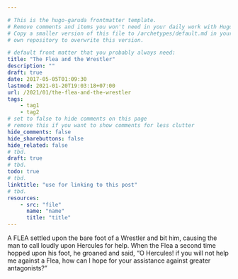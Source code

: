 ```yaml
---

# This is the hugo-garuda frontmatter template.
# Remove comments and items you won't need in your daily work with Hugo.
# Copy a smaller version of this file to /archetypes/default.md in your
# own repository to overwrite this version.

# default front matter that you probably always need:
title: "The Flea and the Wrestler"
description: ""
draft: true
date: 2017-05-05T01:09:30
lastmod: 2021-01-20T19:03:18+07:00
url: /2021/01/the-flea-and-the-wrestler
tags:
    - tag1
    - tag2
# set to false to hide comments on this page
# remove this if you want to show comments for less clutter
hide_comments: false
hide_sharebuttons: false
hide_related: false
# tbd.
draft: true
# tbd.
todo: true
# tbd.
linktitle: "use for linking to this post"
# tbd.
resources:
    - src: "file"
      name: "name"
      title: "title"
---
```

A FLEA settled upon the bare foot of a Wrestler and bit him, causing the man to call loudly upon Hercules for help. When the Flea a second time hopped upon his foot, he groaned and said, “O Hercules! if you will not help me against a Flea, how can I hope for your assistance against greater antagonists?”
